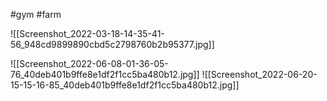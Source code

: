 #gym #farm


![[Screenshot_2022-03-18-14-35-41-56_948cd9899890cbd5c2798760b2b95377.jpg]]

![[Screenshot_2022-06-08-01-36-05-76_40deb401b9ffe8e1df2f1cc5ba480b12.jpg]]
![[Screenshot_2022-06-20-15-15-16-85_40deb401b9ffe8e1df2f1cc5ba480b12.jpg]]